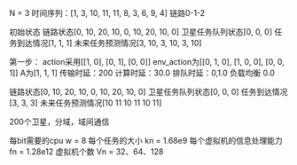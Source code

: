 N = 3
时间序列：[1, 3, 10, 11, 11, 8, 3, 6, 9, 4]
链路0-1-2

初始状态
链路状态[0, 10, 20, 10, 0, 10, 20, 10, 0]
卫星任务队列状态[0, 0, 0]
任务到达情况[1, 1, 1]
未来任务预测情况[3, 10, 3, 10, 3, 10]


第一步：
action采用[[1, 0], [0, 1], [0, 0]]
env_action为[[0, 1, 0], [1, 0, 0], [0, 0, 1]]
A为[1, 1, 1]
传输时延：200
计算时延：30.0
排队时延：0,1.0
负载均衡  0.0

链路状态[0, 10, 20, 10, 0, 10, 20, 10, 0]
卫星任务队列状态[0, 0, 0]
任务到达情况[3, 3, 3]
未来任务预测情况[10 11 10 11 10 11]






200个卫星，分域，域间通信





每bit需要的cpu w = 8
每个任务的大小  kn = 1.68e9
每个虚拟机的信息处理能力 fn = 1.28e12
虚拟机个数 Vn = 32、64、128












